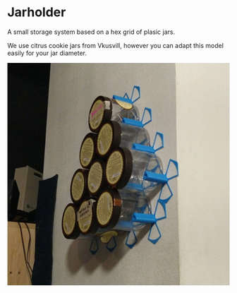 # Jarholder

A small storage system based on a hex grid of plasic jars.

We use citrus cookie jars from Vkusvill, however you can adapt this model easily for your jar diameter.

![preview](./image.jpg)
